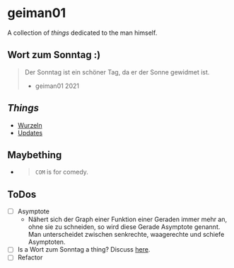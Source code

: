 # geiman01
A collection of *things* dedicated to the man himself.




## Wort zum Sonntag :)
> Der Sonntag ist ein schöner Tag, da er der Sonne gewidmet ist.
> - geiman01 2021 


## *Things*
- [Wurzeln](./Wurzeln)
- [Updates](./assets/updates.jpg)

## Maybething
- >`COM` is for comedy.

## ToDos
- [ ] Asymptote
  - Nähert sich der Graph einer Funktion einer Geraden immer mehr an, ohne sie zu schneiden, so wird diese Gerade Asymptote genannt. Man unterscheidet zwischen senkrechte, waagerechte und schiefe Asymptoten.
- [ ] Is a Wort zum Sonntag a thing? Discuss [here](https://github.com/riesentoaster/geiman01/discussions/7).
- [ ] Refactor
